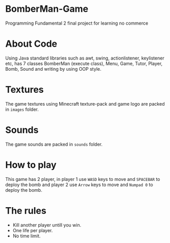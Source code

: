 # BomberMan-Game
Programming Fundamental 2 final project for learning no commerce

# About Code
Using Java standard libraries such as awt, swing, actionlistener, keylistener etc,
has 7 classes BomberMan (execute class), Menu, Game, Tutor, Player, Bomb, Sound and
writing by using OOP style.

# Textures
The game textures using Minecraft texture-pack and game logo are packed in  `images` folder.

# Sounds
The game sounds are packed in  `sounds` folder.

# How to play
This game has 2 player, in player 1 use  `WASD` keys to move and  `SPACEBAR` to deploy the bomb and player 2 use  `Arrow` keys to move and  `Numpad 0` to deploy the bomb.

# The rules
- Kill another player untill you win.
- One life per player.
- No time limit.
